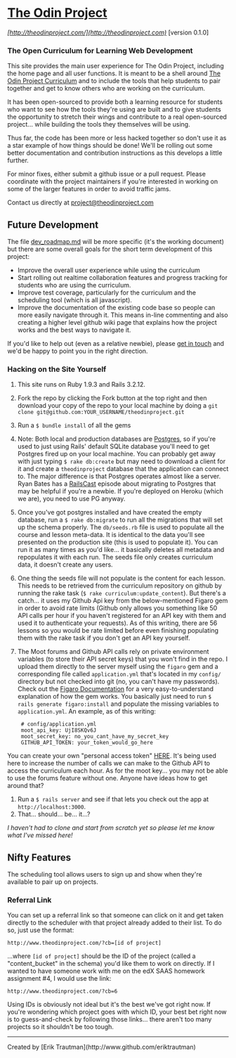 # [The Odin Project](http://theodinproject.com)
*[http://theodinproject.com/](http://theodinproject.com)* [version 0.1.0]

### The Open Curriculum for Learning Web Development


This site provides the main user experience for The Odin Project, including the home page and all user functions.  It is meant to be a shell around [The Odin Project Curriculum](http://theodinproject.com/curriculum) and to include the tools that help students to pair together and get to know others who are working on the curriculum.  

It has been open-sourced to provide both a learning resource for students who want to see how the tools they're using are built and to give students the opportunity to stretch their wings and contribute to a real open-sourced project... while building the tools they themselves will be using.

Thus far, the code has been more or less hacked together so don't use it as a star example of how things should be done!  We'll be rolling out some better documentation and contribution instructions as this develops a little further.

For minor fixes, either submit a github issue or a pull request.  Please coordinate with the project maintainers if you're interested in working on some of the larger features in order to avoid traffic jams.

Contact us directly at [project@theodinproject.com](mailto:project@theodinproject.com)

## Future Development

The file [dev_roadmap.md](dev_roadmap.md) will be more specific (it's the working document) but there are some overall goals for the short term development of this project:

* Improve the overall user experience while using the curriculum
* Start rolling out realtime collaboration features and progress tracking for students who are using the curriculum.
* Improve test coverage, particularly for the curriculum and the scheduling tool (which is all javascript).
* Improve the documentation of the existing code base so people can more easily navigate through it.  This means in-line commenting and also creating a higher level github wiki page that explains how the project works and the best ways to navigate it.

If you'd like to help out (even as a relative newbie), please [get in touch](mailto:contact@theodinproject.com) and we'd be happy to point you in the right direction.

### Hacking on the Site Yourself

1. This site runs on Ruby 1.9.3 and Rails 3.2.12.
1. Fork the repo by clicking the Fork button at the top right and then download your copy of the repo to your local machine by doing a `git clone git@github.com:YOUR_USERNAME/theodinproject.git`
2. Run a `$ bundle install` of all the gems
1. Note: Both local and production databases are [Postgres](http://www.postgresql.org/docs/), so if you're used to just using Rails' default SQLite database you'll need to get Postgres fired up on your local machine.  You can probably get away with just typing `$ rake db:create` but may need to download a client for it and create a `theodinproject` database that the application can connect to.  The major difference is that Postgres operates almost like a server.  Ryan Bates has a [RailsCast](http://railscasts.com/episodes/342-migrating-to-postgresql) episode about migrating to Postgres that may be helpful if you're a newbie.  If you're deployed on Heroku (which we are), you need to use PG anyway.
2. Once you've got postgres installed and have created the empty database, run a `$ rake db:migrate` to run all the migrations that will set up the schema properly.  The `db/seeds.rb` file is used to populate all the course and lesson meta-data.  It is identical to the data you'll see presented on the production site (this is used to populate it).  You can run it as many times as you'd like... it basically deletes all metadata and repopulates it with each run.  The seeds file only creates curriculum data, it doesn't create any users. 
3. One thing the seeds file will not populate is the content for each lesson.  This needs to be retrieved from the curriculum repository on github by running the rake task (`$ rake curriculum:update_content`).  But there's a catch... it uses my Github Api key from the below-mentioned Figaro gem in order to avoid rate limits (Github only allows you something like 50 API calls per hour if you haven't registered for an API key with them and used it to authenticate your requests).  As of this writing, there are 56 lessons so you would be rate limited before even finishing populating them with the rake task if you don't get an API key yourself.
3. The Moot forums and Github API calls rely on private environment variables (to store their API secret keys) that you won't find in the repo. I upload them directly to the server myself using the `figaro` gem and a corresponding file called `application.yml` that's located in my `config/` directory but not checked into git (no, you can't have my passwords).  Check out the [Figaro Documentation](https://github.com/laserlemon/figaro) for a very easy-to-understand explanation of how the gem works.  You basically just need to run `$ rails generate figaro:install` and populate the missing variables to `application.yml`.  An example, as of this writing:

        # config/application.yml
        moot_api_key: UjI8SKQv6J
        moot_secret_key: no_you_cant_have_my_secret_key
        GITHUB_API_TOKEN: your_token_would_go_here

You can create your own "personal access token" [HERE](https://github.com/settings/applications).  It's being used here to increase the number of calls we can make to the Github API to access the curriculum each hour.  As for the moot key... you may not be able to use the forums feature without one.  Anyone have ideas how to get around that?

1. Run a `$ rails server` and see if that lets you check out the app at `http://localhost:3000`.
1. That... should... be... it...?

*I haven't had to clone and start from scratch yet so please let me know what I've missed here!*

## Nifty Features

The scheduling tool allows users to sign up and show when they're available to pair up on projects.  

### Referral Link
You can set up a referral link so that someone can click on it and get taken directly to the scheduler with that project already added to their list.  To do so, just use the format:

`http://www.theodinproject.com/?cb=[id of project]`

...where `[id of project]` should be the ID of the project (called a "content_bucket" in the schema) you'd like them to work on directly.  If I wanted to have someone work with me on the edX SAAS homework assignment #4, I would use the link:

`http://www.theodinproject.com/?cb=6`

Using IDs is obviously not ideal but it's the best we've got right now.  If you're wondering which project goes with which ID, your best bet right now is to guess-and-check by following those links... there aren't too many projects so it shouldn't be too tough.

<hr>
Created by [Erik Trautman](http://www.github.com/eriktrautman)
